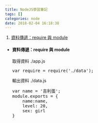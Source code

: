 ```yaml
---
title: NodeJS學習筆記
tags: []
categories: node
date: 2018-02-04 16:18:38
---
```


<div class="tip">
<ol style="padding-left:20px;">
<li><a href="#Node01">資料傳遞：require 與 module</a></li>
</ol>
</div>

<ul id="Node01">
<li>
<h4>資料傳遞：require 與 module</h4>
取得資料 ./app.js
<pre>
var require = require('./data');
</pre>

輸出資料 ./data.js
<pre>
var name = '吉利蛋';
module.exports = {
	name:name,
    level: 20,
    sex: girl
}
</pre>
</li>
</ul>


